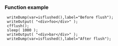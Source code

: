 ### Function example

```luceescript+trycf
 writeDump(var=isflushed(),label="Before flush");
 writeOutput( "<div>foo</div>" ); 
 cfflush(); 
 sleep( 1000 ); 
 writeOutput( "<div>bar</div>" );
 writeDump(var=isflushed(),label="After flush");
```
